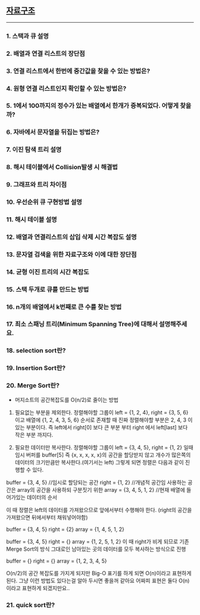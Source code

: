 ## [자료구조]()

-------
### 1. 스택과 큐 설명
### 2. 배열과 연결 리스트의 장단점
### 3. 연결 리스트에서 한번에 중간값을 찾을 수 있는 방법은?
### 4. 원형 연결 리스트인지 확인할 수 있는 방법은?
### 5. 1에서 100까지의 정수가 있는 배열에서 한개가 중복되었다. 어떻게 찾을까?
### 6. 자바에서 문자열을 뒤집는 방법은?
### 7. 이진 탐색 트리 설명
### 8. 해시 테이블에서 Collision발생 시 해결법
### 9. 그래프와 트리 차이점
### 10. 우선순위 큐 구현방법 설명
### 11. 해시 테이블 설명
### 12. 배열과 연결리스트의 삽입 삭제 시간 복잡도 설명
### 13. 문자열 검색을 위한 자료구조와 이에 대한 장단점
### 14. 균형 이진 트리의 시간 복잡도
### 15. 스택 두개로 큐를 만드는 방법
### 16. n개의 배열에서 k번째로 큰 수를 찾는 방법
### 17. 최소 스패닝 트리(Minimum Spanning Tree)에 대해서 설명해주세요.
### 18. selection sort란?
### 19. Insertion Sort란?
### 20. Merge Sort란?
- 머지소트의 공간복잡도를 O(n/2)로 줄이는 방법
1. 필요없는 부분을 제외한다.
정렬해야할 그룹이 left = {1, 2, 4}, right = {3, 5, 6} 이고 배열에 {1, 2, 4, 3, 5, 6} 순서로 존재할 때 진짜 정렬해야할 부분은 2, 4, 3 이 있는 부분이다.
즉 left에서 right[0] 보다 큰 부분 부터 right 에서 left[last] 보다 작은 부분 까지다.

2. 필요한 데이터만 복사한다.
정렬해야할 그룹이 left = {3, 4, 5}, right = {1, 2} 일때 임시 버퍼를 buffer[5] 즉 {x, x, x, x, x}의 공간을 할당받지 않고 개수가 많은쪽의 데이터의 크기만큼만 복사한다.(여기서는 left)
그렇게 되면 정렬은 다음과 같이 진행할 수 있다.

buffer = {3, 4, 5} //임시로 할당되는 공간
right = {1, 2} //개념적 공간임 사용하는 공간은 array의 공간을 사용하되 구분짓기 위한
array = {3, 4, 5, 1, 2} //현재 배열에 들어가있는 데이터의 순서

이 때 정렬은 left의 데이터를 가져왔으므로 앞에서부터 수행해야 한다. (right의 공간을 가져왔으면 뒤에서부터 채워넣어야함)

buffer = {3, 4, 5}
right = {2}
array = {1, 4, 5, 1, 2}

buffer = {3, 4, 5}
right = {}
array = {1, 2, 5, 1, 2}
이 때 right가 비게 되므로 기존 Merge Sort의 방식 그대로인 남아있는 곳의 데이터를 모두 복사하는 방식으로 진행

buffer = {}
right = {}
array = {1, 2, 3, 4, 5}

O(n/2)의 공간 복잡도를 가지게 되지만 Big-O 표기를 하게 되면 O(n)이라고 표현하게 된다. 
그냥 이런 방법도 있다는걸 알아 두시면 좋을꺼 같아요 어짜피 표현은 둘다 O(n)이라고 표현하게 되겠지만요..

### 21. quick sort란?
